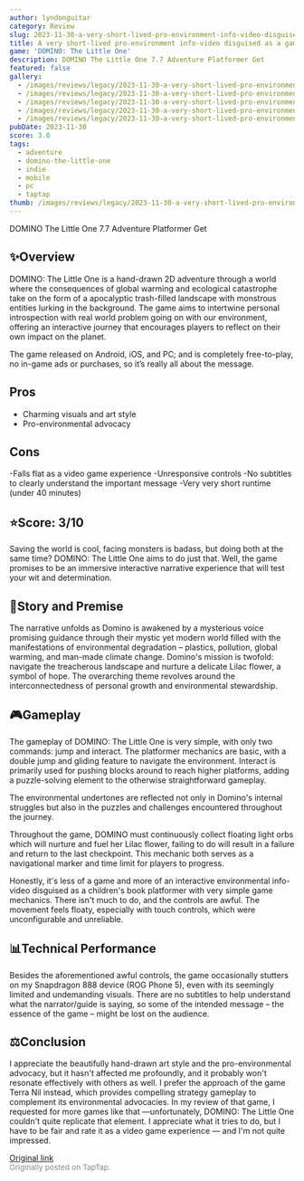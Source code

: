 ```yaml
---
author: lyndonguitar
category: Review
slug: 2023-11-30-a-very-short-lived-pro-environment-info-video-disguised-as-a-game-review-domino-the-li
title: A very short-lived pro-environment info-video disguised as a game | Review - DOMINO The Little One
game: 'DOMINO: The Little One'
description: DOMINO The Little One 7.7 Adventure Platformer Get
featured: false
gallery:
  - /images/reviews/legacy/2023-11-30-a-very-short-lived-pro-environment-info-video-disguised-as-a-game--review---domino-the-li-0.avif
  - /images/reviews/legacy/2023-11-30-a-very-short-lived-pro-environment-info-video-disguised-as-a-game--review---domino-the-li-1.avif
  - /images/reviews/legacy/2023-11-30-a-very-short-lived-pro-environment-info-video-disguised-as-a-game--review---domino-the-li-2.avif
  - /images/reviews/legacy/2023-11-30-a-very-short-lived-pro-environment-info-video-disguised-as-a-game--review---domino-the-li-3.avif
  - /images/reviews/legacy/2023-11-30-a-very-short-lived-pro-environment-info-video-disguised-as-a-game--review---domino-the-li-4.avif
pubDate: 2023-11-30
score: 3.0
tags:
  - adventure
  - domino-the-little-one
  - indie
  - mobile
  - pc
  - taptap
thumb: /images/reviews/legacy/2023-11-30-a-very-short-lived-pro-environment-info-video-disguised-as-a-game--review---domino-the-li-0.avif
---
```


DOMINO The Little One
7.7
Adventure
Platformer
Get


## ✨Overview

DOMINO: The Little One is a hand-drawn 2D adventure through a world where the consequences of global warming and ecological catastrophe take on the form of a apocalyptic trash-filled landscape with monstrous entities lurking in the background. The game aims to intertwine personal introspection with real world problem going on with our environment, offering an interactive journey that encourages players to reflect on their own impact on the planet.

The game released on Android, iOS, and PC; and is completely free-to-play, no in-game ads or purchases, so it’s really all about the message.




## Pros
- Charming visuals and art style
- Pro-environmental advocacy
## Cons


-Falls flat as a video game experience
-Unresponsive controls
-No subtitles to clearly understand the important message
-Very very short runtime (under 40 minutes)


## ⭐️Score: 3/10

Saving the world is cool, facing monsters is badass, but doing both at the same time? DOMINO: The Little One aims to do just that. Well, the game promises to be an immersive interactive narrative experience that will test your wit and determination.


## 📖Story and Premise

The narrative unfolds as Domino is awakened by a mysterious voice promising guidance through their mystic yet modern world filled with the manifestations of environmental degradation – plastics, pollution, global warming, and man-made climate change. Domino's mission is twofold: navigate the treacherous landscape and nurture a delicate Lilac flower, a symbol of hope. The overarching theme revolves around the interconnectedness of personal growth and environmental stewardship.


## 🎮Gameplay

The gameplay of DOMINO: The Little One is very simple, with only two commands: jump and interact. The platformer mechanics are basic, with a double jump and gliding feature to navigate the environment. Interact is primarily used for pushing blocks around to reach higher platforms, adding a puzzle-solving element to the otherwise straightforward gameplay.

The environmental undertones are reflected not only in Domino's internal struggles but also in the puzzles and challenges encountered throughout the journey.

Throughout the game, DOMINO must continuously collect floating light orbs which will nurture and fuel her Lilac flower, failing to do will result in a failure and return to the last checkpoint. This mechanic both serves as a navigational marker and time limit for players to progress.

Honestly, it's less of a game and more of an interactive environmental info-video disguised as a children's book platformer with very simple game mechanics. There isn't much to do, and the controls are awful. The movement feels floaty, especially with touch controls, which were unconfigurable and unreliable.


## 📊Technical Performance

Besides the aforementioned awful controls, the game occasionally stutters on my Snapdragon 888 device (ROG Phone 5), even with its seemingly limited and undemanding visuals. There are no subtitles to help understand what the narrator/guide is saying, so some of the intended message – the essence of the game – might be lost on the audience.


## ⚖️Conclusion

I appreciate the beautifully hand-drawn art style and the pro-environmental advocacy, but it hasn't affected me profoundly, and it probably won't resonate effectively with others as well. I prefer the approach of the game Terra Nil instead, which provides compelling strategy gameplay to complement its environmental advocacies. In my review of that game, I requested for more games like that —unfortunately, DOMINO: The Little One couldn't quite replicate that element.  I appreciate what it tries to do, but I have to be fair and rate it as a video game experience — and I'm not quite impressed.

[Original link](https://www.taptap.io/post/6609960)<br><span style="font-size: 0.95em; color: #888;">Originally posted on TapTap.</span>